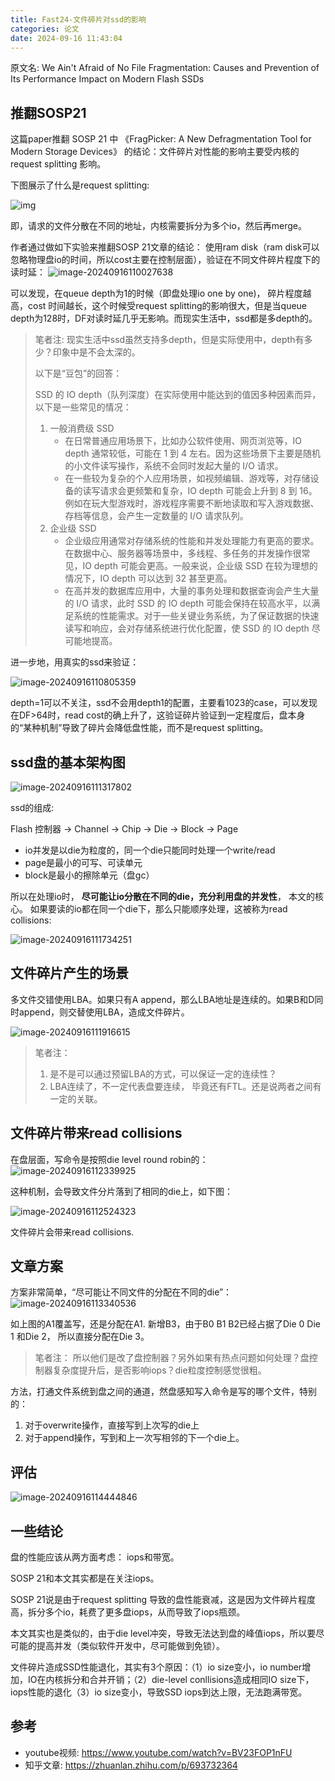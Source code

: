 ```yaml
---
title: Fast24-文件碎片对ssd的影响
categories: 论文
date: 2024-09-16 11:43:04
---
```




原文名: We Ain't Afraid of No File Fragmentation: Causes and Prevention of Its Performance Impact on Modern Flash SSDs

<!--more-->

## 推翻SOSP21

这篇paper推翻 SOSP 21 中 《FragPicker: A New Defragmentation Tool for Modern Storage Devices》 的结论：文件碎片对性能的影响主要受内核的request splitting 影响。

下图展示了什么是request splitting:

![img](https://pic1.zhimg.com/v2-da11a8933c42b8efd986e7770e5f989c_r.jpg)

即，请求的文件分散在不同的地址，内核需要拆分为多个io，然后再merge。

作者通过做如下实验来推翻SOSP 21文章的结论：
使用ram disk（ram disk可以忽略物理盘io的时间，所以cost主要在控制层面），验证在不同文件碎片程度下的读时延：
![image-20240916110027638](https://ravenxrz-blog.oss-cn-chengdu.aliyuncs.com/img/oss_imgimage-20240916110027638.png)

可以发现，在queue depth为1的时候（即盘处理io one by one)， 碎片程度越高，cost 时间越长，这个时候受request splitting的影响很大，但是当queue depth为128时，DF对读时延几乎无影响。而现实生活中，ssd都是多depth的。

> 笔者注: 现实生活中ssd虽然支持多depth，但是实际使用中，depth有多少？印象中是不会太深的。
>
> 以下是“豆包”的回答：
>
> SSD 的 IO depth（队列深度）在实际使用中能达到的值因多种因素而异，以下是一些常见的情况：
>
> 1. 一般消费级 SSD
>    - 在日常普通应用场景下，比如办公软件使用、网页浏览等，IO depth 通常较低，可能在 1 到 4 左右。因为这些场景下主要是随机的小文件读写操作，系统不会同时发起大量的 I/O 请求。
>    - 在一些较为复杂的个人应用场景，如视频编辑、游戏等，对存储设备的读写请求会更频繁和复杂，IO depth 可能会上升到 8 到 16。例如在玩大型游戏时，游戏程序需要不断地读取和写入游戏数据、存档等信息，会产生一定数量的 I/O 请求队列。
> 2. 企业级 SSD
>    - 企业级应用通常对存储系统的性能和并发处理能力有更高的要求。在数据中心、服务器等场景中，多线程、多任务的并发操作很常见，IO depth 可能会更高。一般来说，企业级 SSD 在较为理想的情况下，IO depth 可以达到 32 甚至更高。
>    - 在高并发的数据库应用中，大量的事务处理和数据查询会产生大量的 I/O 请求，此时 SSD 的 IO depth 可能会保持在较高水平，以满足系统的性能需求。对于一些关键业务系统，为了保证数据的快速读写和响应，会对存储系统进行优化配置，使 SSD 的 IO depth 尽可能地提高。

进一步地，用真实的ssd来验证：

![image-20240916110805359](https://ravenxrz-blog.oss-cn-chengdu.aliyuncs.com/img/oss_imgimage-20240916110805359.png)

depth=1可以不关注，ssd不会用depth1的配置，主要看1023的case，可以发现在DF>64时，read cost的确上升了，这验证碎片验证到一定程度后，盘本身的“某种机制”导致了碎片会降低盘性能，而不是request splitting。



## ssd盘的基本架构图

![image-20240916111317802](https://ravenxrz-blog.oss-cn-chengdu.aliyuncs.com/img/oss_imgimage-20240916111317802.png)

ssd的组成:

Flash 控制器 -> Channel -> Chip -> Die -> Block -> Page

- io并发是以die为粒度的，同一个die只能同时处理一个write/read
- page是最小的可写、可读单元
- block是最小的擦除单元（盘gc）

所以在处理io时， **尽可能让io分散在不同的die，充分利用盘的并发性**， 本文的核心。 如果要读的io都在同一个die下，那么只能顺序处理，这被称为read collisions:

![image-20240916111734251](https://ravenxrz-blog.oss-cn-chengdu.aliyuncs.com/img/oss_imgimage-20240916111734251.png)

## 文件碎片产生的场景

多文件交错使用LBA。如果只有A append，那么LBA地址是连续的。如果B和D同时append，则交替使用LBA，造成文件碎片。

![image-20240916111916615](https://ravenxrz-blog.oss-cn-chengdu.aliyuncs.com/img/oss_imgimage-20240916111916615.png)

> 笔者注：
>
> 1. 是不是可以通过预留LBA的方式，可以保证一定的连续性？
> 2. LBA连续了，不一定代表盘要连续， 毕竟还有FTL。还是说两者之间有一定的关联。

## 文件碎片带来read collisions

在盘层面，写命令是按照die level round robin的：
![image-20240916112339925](https://ravenxrz-blog.oss-cn-chengdu.aliyuncs.com/img/oss_imgimage-20240916112339925.png)

这种机制，会导致文件分片落到了相同的die上，如下图：

![image-20240916112524323](https://ravenxrz-blog.oss-cn-chengdu.aliyuncs.com/img/oss_imgimage-20240916112524323.png)

文件碎片会带来read collisions. 

## 文章方案

方案非常简单，“尽可能让不同文件的分配在不同的die”：
![image-20240916113340536](https://ravenxrz-blog.oss-cn-chengdu.aliyuncs.com/img/oss_imgimage-20240916113340536.png)

如上图的A1覆盖写，还是分配在A1. 新增B3，由于B0 B1 B2已经占据了Die 0 Die 1 和Die 2， 所以直接分配在Die 3。

> 笔者注： 所以他们是改了盘控制器？另外如果有热点问题如何处理？盘控制器复杂度提升后，是否影响iops？die粒度控制感觉很粗。

方法，打通文件系统到盘之间的通道，然盘感知写入命令是写的哪个文件，特别的：

1. 对于overwrite操作，直接写到上次写的die上
2. 对于append操作，写到和上一次写相邻的下一个die上。



## 评估

![image-20240916114444846](https://ravenxrz-blog.oss-cn-chengdu.aliyuncs.com/img/oss_imgimage-20240916114444846.png)



## 一些结论

盘的性能应该从两方面考虑： iops和带宽。

SOSP 21和本文其实都是在关注iops。

SOSP 21说是由于request splitting 导致的盘性能衰减，这是因为文件碎片程度高，拆分多个io，耗费了更多盘iops，从而导致了iops瓶颈。

本文其实也是类似的，由于die level冲突，导致无法达到盘的峰值iops，所以要尽可能的提高并发（类似软件开发中，尽可能做到免锁）。

文件碎片造成SSD性能退化，其实有3个原因：（1）io size变小，io number增加，IO在内核拆分和合并开销；（2）die-level conllisions造成相同IO size下，iops性能的退化（3）io size变小，导致SSD iops到达上限，无法跑满带宽。





## 参考

- youtube视频: https://www.youtube.com/watch?v=BV23FOP1nFU
- 知乎文章: https://zhuanlan.zhihu.com/p/693732364
